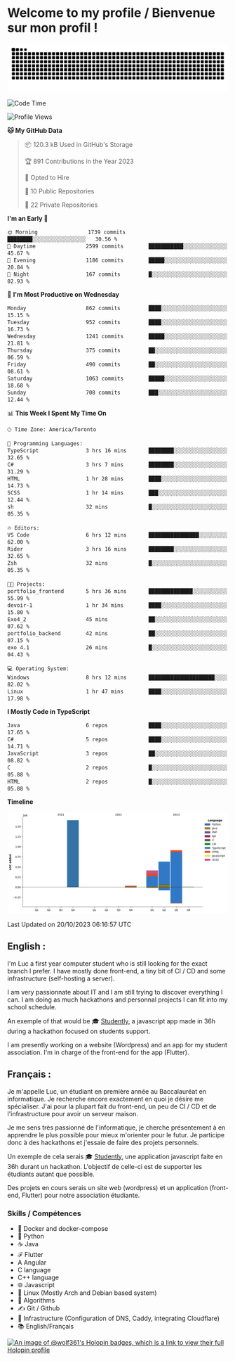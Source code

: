 # Welcome to my profile / Bienvenue sur mon profil !

![snake gif](https://github.com/wolf-361/wolf-361/blob/output/github-contribution-grid-snake.svg)

<!--START_SECTION:waka-->
![Code Time](http://img.shields.io/badge/Code%20Time-414%20hrs%2018%20mins-blue)

![Profile Views](http://img.shields.io/badge/Profile%20Views-0-blue)

**🐱 My GitHub Data** 

> 📦 120.3 kB Used in GitHub's Storage 
 > 
> 🏆 891 Contributions in the Year 2023
 > 
> 💼 Opted to Hire
 > 
> 📜 10 Public Repositories 
 > 
> 🔑 22 Private Repositories 
 > 
**I'm an Early 🐤** 

```text
🌞 Morning                1739 commits        ████████░░░░░░░░░░░░░░░░░   30.56 % 
🌆 Daytime                2599 commits        ███████████░░░░░░░░░░░░░░   45.67 % 
🌃 Evening                1186 commits        █████░░░░░░░░░░░░░░░░░░░░   20.84 % 
🌙 Night                  167 commits         █░░░░░░░░░░░░░░░░░░░░░░░░   02.93 % 
```
📅 **I'm Most Productive on Wednesday** 

```text
Monday                   862 commits         ████░░░░░░░░░░░░░░░░░░░░░   15.15 % 
Tuesday                  952 commits         ████░░░░░░░░░░░░░░░░░░░░░   16.73 % 
Wednesday                1241 commits        █████░░░░░░░░░░░░░░░░░░░░   21.81 % 
Thursday                 375 commits         ██░░░░░░░░░░░░░░░░░░░░░░░   06.59 % 
Friday                   490 commits         ██░░░░░░░░░░░░░░░░░░░░░░░   08.61 % 
Saturday                 1063 commits        █████░░░░░░░░░░░░░░░░░░░░   18.68 % 
Sunday                   708 commits         ███░░░░░░░░░░░░░░░░░░░░░░   12.44 % 
```


📊 **This Week I Spent My Time On** 

```text
🕑︎ Time Zone: America/Toronto

💬 Programming Languages: 
TypeScript               3 hrs 16 mins       ████████░░░░░░░░░░░░░░░░░   32.65 % 
C#                       3 hrs 7 mins        ████████░░░░░░░░░░░░░░░░░   31.29 % 
HTML                     1 hr 28 mins        ████░░░░░░░░░░░░░░░░░░░░░   14.73 % 
SCSS                     1 hr 14 mins        ███░░░░░░░░░░░░░░░░░░░░░░   12.44 % 
sh                       32 mins             █░░░░░░░░░░░░░░░░░░░░░░░░   05.35 % 

🔥 Editors: 
VS Code                  6 hrs 12 mins       ████████████████░░░░░░░░░   62.00 % 
Rider                    3 hrs 16 mins       ████████░░░░░░░░░░░░░░░░░   32.65 % 
Zsh                      32 mins             █░░░░░░░░░░░░░░░░░░░░░░░░   05.35 % 

🐱‍💻 Projects: 
portfolio_frontend       5 hrs 36 mins       ██████████████░░░░░░░░░░░   55.99 % 
devoir-1                 1 hr 34 mins        ████░░░░░░░░░░░░░░░░░░░░░   15.80 % 
Exo4_2                   45 mins             ██░░░░░░░░░░░░░░░░░░░░░░░   07.62 % 
portfolio_backend        42 mins             ██░░░░░░░░░░░░░░░░░░░░░░░   07.15 % 
exo 4.1                  26 mins             █░░░░░░░░░░░░░░░░░░░░░░░░   04.43 % 

💻 Operating System: 
Windows                  8 hrs 12 mins       █████████████████████░░░░   82.02 % 
Linux                    1 hr 47 mins        ████░░░░░░░░░░░░░░░░░░░░░   17.98 % 
```

**I Mostly Code in TypeScript** 

```text
Java                     6 repos             ████░░░░░░░░░░░░░░░░░░░░░   17.65 % 
C#                       5 repos             ████░░░░░░░░░░░░░░░░░░░░░   14.71 % 
JavaScript               3 repos             ██░░░░░░░░░░░░░░░░░░░░░░░   08.82 % 
C                        2 repos             █░░░░░░░░░░░░░░░░░░░░░░░░   05.88 % 
HTML                     2 repos             █░░░░░░░░░░░░░░░░░░░░░░░░   05.88 % 
```



**Timeline**

![Lines of Code chart](https://raw.githubusercontent.com/wolf-361/wolf-361/main/assets/bar_graph.png)


 Last Updated on 20/10/2023 06:16:57 UTC
<!--END_SECTION:waka-->

## English : 

I'm Luc a first year computer student who is still looking for the exact branch I prefer. I have mostly done front-end, a tiny bit of CI / CD and some infrastructure (self-hosting a server).

I am very passionnate about IT and I am still trying to discover everything I can. I am doing as much hackathons and personnal projects I can fit into my school schedule.

An exemple of that would be 🎓 [Studently](https://github.com/wolf-361/Studently-CodeJam12), a javascript app made in 36h during a hackathon focused on students support.

I am presently working on a website (Wordpress) and an app for my student association. I'm in charge of the front-end for the app (Flutter).

## Français :

Je m'appelle Luc, un étudiant en première année au Baccalauréat en informatique. Je recherche encore exactement en quoi je désire me spécialiser. J'ai pour la plupart fait du front-end, un peu de CI / CD et de l'infrastructure pour avoir un serveur maison.

Je me sens très passionné de l'informatique, je cherche présentement à en apprendre le plus possible pour mieux m'orienter pour le futur. Je participe donc à des hackathons et j'essaie de faire des projets personnels.

Un exemple de cela serais 🎓 [Studently](https://github.com/wolf-361/Studently-CodeJam12), une application javascript faite en 36h durant un hackathon. L'objectif de celle-ci est de supporter les étudiants autant que possible.

Des projets en cours serais un site web (wordpress) et un application (front-end, Flutter) pour notre association étudiante.

###  Skills / Compétences

* 🐋 Docker and docker-compose
* 🐍 Python
* ☕ Java
* ℱ Flutter
* A Angular
* C language
* C++ language
* 🌐 Javascript
* 🐧 Linux (Mostly Arch and Debian based system)
* 🧩 Algorithms
* ✍️ Git / Github
* 📜 Infrastructure (Configuration of DNS, Caddy, integrating Cloudflare)
* 📚 English/Français

[![An image of @wolf361's Holopin badges, which is a link to view their full Holopin profile](https://holopin.me/wolf361)](https://holopin.io/@wolf361)


